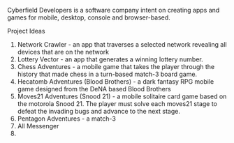 Cyberfield Developers is a software company intent on creating apps and games for mobile, desktop, console and browser-based.

Project Ideas
1. Network Crawler - an app that traverses a selected network revealing all devices that are on the network
2. Lottery Vector - an app that generates a winning lottery number.
3. Chess Adventures - a mobile game that takes the player through the history that made chess in a turn-based match-3 board game.
4. Hecatomb Adventures (Blood Brothers) - a dark fantasy RPG mobile game designed from the DeNA based Blood Brothers
5. Moves21 Adventures (Snood 21) - a mobile solitaire card game based on the motorola Snood 21. The player must solve each moves21 stage to defeat the invading bugs and advance to the next stage.
6. Pentagon Adventures - a match-3 
7. All Messenger
8. 
